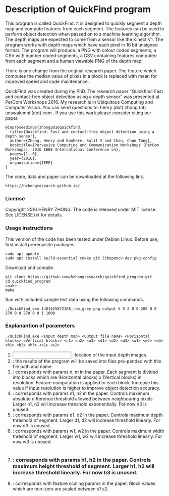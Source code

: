 # Description of QuickFind program

This program is called QuickFind. It is designed to quickly segment a depth map and compute features from each segment. The features can be used to perform object detection when passed on to a machine learning algorithm. The depth maps are expected to come from a sensor like the Kinect V1. The program works with depth maps which have each pixel in 16 bit unsigned format. The program will produce: a PNG with colour coded segments, a CSV with number coded segments, a CSV containing features computed from each segment and a human viewable PNG of the depth map.

There is one change from the original research paper. The feature which computes the median value of pixels in a block is replaced with mean for improved speed and code maintenance.

QuickFind was created during my PhD. The research paper "Quickfind: Fast and contact-free object detection using a depth sensor" was presented at PerCom Workshops 2016. My research is in Ubiquitous Computing and Computer Vision. You can send questions to: henry (dot) zhong (at) unswalumni (dot) com . If you use this work please consider citing our paper.

```
@inproceedings{zhong2016quickfind,
  title={Quickfind: Fast and contact-free object detection using a depth sensor},
  author={Zhong, Henry and Kanhere, Salil S and Chou, Chun Tung},
  booktitle={Pervasive Computing and Communication Workshops (PerCom Workshops), 2016 IEEE International Conference on},
  pages={1--6},
  year={2016},
  organization={IEEE}
}
```

The code, data and paper can be downloaded at the following link.

```
https://hzhongresearch.github.io/
```

### License
Copyright 2016 HENRY ZHONG. The code is released under MIT license. See LICENSE.txt for details.

### Usage instructions
This version of the code has been tested under Debian Linux. Before use, first install prerequisite packages:

```
sudo apt update
sudo apt install build-essential cmake git libopencv-dev pkg-config
```

Download and compile.

```
git clone https://github.com/hzhongresearch/quickfind_program.git
cd quickfind_program
cmake .
make
```

Run with included sample test data using the following commands.

```
./QuickFind_exe 1481625872188_raw_grey.png output 5 5 2 0 0 200 0 0 270 0 0 270 0 0 1 1000
```

### Explanantion of parameters
```
./QuickFind_exe <Input depth map> <Output file name> <Horizontal blocks> <Vertical blocks> <n1> <n2> <n3> <d1> <d2> <d3> <w1> <w2> <w3> <h1> <h2> <h3> <s1> <s2>
```

1. <Input depth map> : location of the input depth images.
2. <Output file name> : the results of the program will be saved into files pre-pended with this file path and name.
3. <Horizontal blocks> <Vertical blocks> : corresponds with params n, m in the paper. Each segment is divided into blocks which are (Horizontal blocks) x (Vertical blocks) in resolution. Feature computation is applied to each block. Increase this value if input resolution is higher to improve object detection accuracy.
4. <n1> <n2> <n3> : corresponds with params n1, n2 in the paper. Controls maximum absolute difference threshold allowed between neighbouring pixels. Larger n1, n2 will increase threshold exponentially. For now n3 is unused.
5. <d1> <d2> <d3> : corresponds with params d1, d2 in the paper. Controls maximum depth threshold of segment. Larger d1, d2 will increase threshold linearly. For now d3 is unused.
6. <w1> <w2> <w3> : corresponds with params w1, w2 in the paper. Controls maximum width threshold of segment. Larger w1, w2 will increase threshold linearly. For now w3 is unused.
7. <h1> <h2> <h3> : corresponds with params h1, h2 in the paper. Controls maximum height threshold of segment. Larger h1, h2 will increase threshold linearly. For now h3 is unused.
8. <s1> <s2> : corresponds with feature scaling params in the paper. Block values which are non-zero are scaled between s1 s2.
